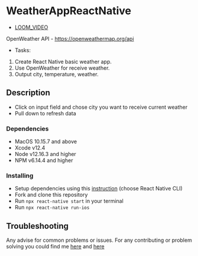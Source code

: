 # WeatherAppReactNative
- [LOOM_VIDEO](https://www.loom.com/share/7ad8e13cefdd4baa8567c1fe6ce37f25)

OpenWeather API - https://openweathermap.org/api
- Tasks:
1. Create React Native basic weather app.
2. Use OpenWeather for receive weather.
3. Output city, temperature, weather.

## Description

- Click on input field and chose city you want to receive current weather
- Pull down to refresh data

### Dependencies
* MacOS 10.15.7 and above
* Xcode v12.4
* Node v12.16.3 and higher
* NPM v6.14.4 and higher

### Installing
* Setup dependencies using this [instruction](https://reactnative.dev/docs/environment-setup) (choose React Native CLI)
* Fork and clone this repository
* Run `npx react-native start` in your terminal
* Run `npx react-native run-ios`

## Troubleshooting

Any advise for common problems or issues.
For any contributing or problem solving you could find me [here](https://t.me/YuraSeredyuk) and [here](https://www.linkedin.com/in/yurii-seredyuk-a04502173/)

